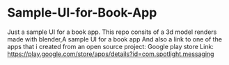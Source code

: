 # Sample-UI-for-Book-App
Just a sample UI for a book app.
This repo consits of a 3d model renders made with blender,A sample UI for a book app And also a link to one of the apps that i created from an open source project:
Google play store Link: https://play.google.com/store/apps/details?id=com.spotlight.messaging
